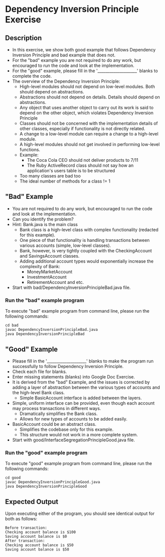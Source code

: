 # Dependency Inversion Principle Exercise

## Description
* In this exercise, we show both good example that follows Dependency Inversion Principle and bad example that does not.
* For the "bad" example you are not required to do any work, but encouraged to run the code and look at the
implementation.
* For the "good" example, please fill in the '____________________' blanks to complete the code.
* The overview of the Dependency Inversion Principle:
  * High-level modules should not depend on low-level modules. Both should depend on abstractions.
  * Abstractions should not depend on details. Details should depend on abstractions.
  * Any object that uses another object to carry out its work is said to depend on the other object, which violates
  Dependency Inversion Principle
  * Classes should not be concerned with the implementation details of other classes, especially if functionality is not
  directly related.
  * A change to a low-level module can require a change to a high-level module.
  * A high-level modules should not get involved in performing low-level functions.
  * Example:
    * The Coca Cola CEO should not deliver products to 7/11
    * The Ruby ActiveRecord class should not say how an application's users table is to be structured
  * Too many classes are bad too
  * The ideal number of methods for a class != 1

## "Bad" Example
* You are not required to do any work, but encouraged to run the code and look at the implementation.
* Can you identify the problem?
* Hint: Bank.java is the main class
  * Bank class is a high-level class with complex functionality (redacted for this example).
  * One piece of that functionality is handling transactions between various accounts (simple, low-level classes). 
  * Bank, however, is very tightly coupled with the CheckingAccount and SavingsAccount classes.
  * Adding additional account types would exponentially increase the complexity of Bank:
    * MoneyMarketAccount
    * InvestmentAccount
    * RetirementAccount and etc.
* Start with bad/DependencyInversionPrincipleBad.java file.

### Run the "bad" example program
To execute "bad" example program from command line, please run the following commands:

```
cd bad
javac DependencyInversionPrincipleBad.java
java DependencyInversionPrincipleBad
```

## "Good" Example
* Please fill in the '____________________'  blanks to make the program run successfully to follow Dependency Inversion
Principle.
* Check each file for blanks.
* Enter missing statements (blanks) into Google Doc Exercise.
* It is derived from the "bad" Example, and the issues is corrected by adding a layer of abstraction between the various
types of accounts and the high-level Bank class.
  * Simple BasicAccount interface is added between the layers.
* Simple, uniform interface can be provided, even though each account may process transactions in different ways.
  * Dramatically simplifies the Bank class.
  * Allows for new types of accounts to be added easily.
* BasicAccount could be an abstract class.
  * Simplifies the codebase only for this example.
  * This structure would not work in a more complete system.
* Start with good/InterfaceSegregationPrincipleGood.java file.

### Run the "good" example program
To execute "good" example program from command line, please run the following commands:

```
cd good
javac DependencyInversionPrincipleGood.java
java DependencyInversionPrincipleGood
```

## Expected Output
Upon executing either of the program, you should see identical output for both as follows:

```
Before transaction:
Checking account balance is $100
Saving account balance is $0
After transaction:
Checking account balance is $50
Saving account balance is $50
```